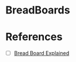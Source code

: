 # BreadBoards


# References

- [ ] [Bread Board Explained](https://www.youtube.com/watch?v=sNeCkrMi_SY)
